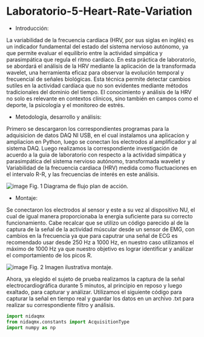 # Laboratorio-5-Heart-Rate-Variation

- Introducción:
  
La variabilidad de la frecuencia cardíaca (HRV, por sus siglas en inglés) es un indicador fundamental del estado del sistema nervioso autónomo, ya que permite evaluar el equilibrio entre la actividad simpática y parasimpática que regula el ritmo cardíaco. En esta práctica de laboratorio, se abordará el análisis de la HRV mediante la aplicación de la transformada wavelet, una herramienta eficaz para observar la evolución temporal y frecuencial de señales biológicas. Esta técnica permite detectar cambios sutiles en la actividad cardíaca que no son evidentes mediante métodos tradicionales del dominio del tiempo. El conocimiento y análisis de la HRV no solo es relevante en contextos clínicos, sino también en campos como el deporte, la psicología y el monitoreo de estrés.

- Metodología, desarrollo y análisis:

Primero se descargaron los correspondientes programas para la adquisicion de datos DAQ NI USB, en el cual instalamos una aplicacion y ampliacion en Python, luego se conectan los electrodos al amplificador y al sistema DAQ. Luego realizamos la correspondiente investigación de acuerdo a la guia de laboratorio con respecto a la actividad simpática y parasimpática del sistema nervioso autónomo, transformada wavelet y Variabilidad de la frecuencia cardiaca (HRV) medida como fluctuaciones en el intervalo R-R, y las frecuencias de interés en este análisis.

![image](https://github.com/user-attachments/assets/ab3df84d-3256-4978-8a06-895365832d51)
Fig. 1 Diagrama de flujo plan de acción.

- Montaje:

Se conectaron los electrodos al sensor y este a su vez al dispositivo NU, el cual de igual manera proporcionaba la energia suficiente para su correcto funcionamiento. Cabe recalcar que se utilizo un código parecido al de la captura de la señal de la actividad múscular desde un sensor de EMG, con cambios en la frecuencia ya que para caputrar una señal de ECG es recomendado usar desde 250 Hz a 1000 Hz, en nuestro caso utilizamos el máximo de 1000 Hz ya que nuestro objetivo es lograr identificar y análizar el comportamiento de los picos R.

![image](https://github.com/user-attachments/assets/b26ffaf4-68fe-436c-9667-3464a90e272d)
Fig. 2 Imagen ilustrativa montaje.

Ahora, ya elegido el sujeto de prueba realizamos la captura de la señal electrocardiográfica durante 5 minutos, al principio en reposo y luego exaltado, para capturar y análizar.
Utilizamos el siguiente código para capturar la señal en tiempo real y guardar los datos en un archivo .txt para realizar su correspondiente filtro y análisis.

```python 
import nidaqmx
from nidaqmx.constants import AcquisitionType
import numpy as np
